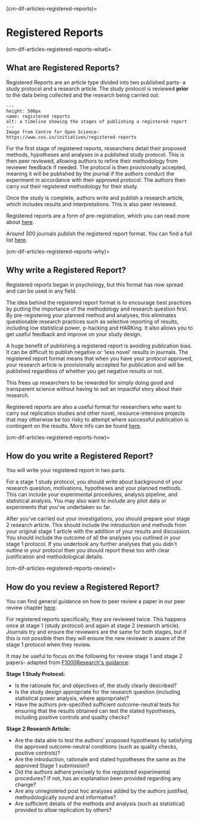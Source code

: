 (cm-dif-articles-registered-reports)=
# Registered Reports

(cm-dif-articles-registered-reports-what)=
## What are Registered Reports?
Registered Reports are an article type divided into two published parts- a study protocol and a research article. 
The study protocol is reviewed **prior** to the data being collected and the research being carried out. 

```{figure} ../figures/cos-reg-reports.png
---
height: 500px
name: registered reports
alt: a timeline showing the stages of publishing a registered report
---
Image from Centre for Open Science- https://www.cos.io/initiatives/registered-reports
```

For the first stage of registered reports, researchers detail their proposed methods, hypotheses and analyses in a published study protocol. 
This is then peer reviewed, allowing authors to refine their methodology from reviewer feedback if needed. 
The protocol is then provisionally accepted, meaning it will be published by the journal if the authors conduct the experiment in accordance with their approved protocol. 
The authors then carry out their registered methodology for their study.

Once the study is complete, authors write and publish a research article, which includes results and interpretations. 
This is also peer reviewed. 

Registered reports are a form of pre-registration, which you can read more about [here](https://www.cos.io/initiatives/prereg).

Around 300 journals publish the registered report format. 
You can find a full list [here](https://www.cos.io/initiatives/registered-reports).

(cm-dif-articles-registered-reports-why)=
## Why write a Registered Report?

Registered reports began in psychology, but this format has now spread and can be used in any field.

The idea behind the registered report format is to encourage best practices by putting the importance of the methodology and research question first. 
By pre-registering your planned method and analyses, this eliminates questionable research practices such as selective reporting of results, including low statistical power, p-hacking and HARKing. 
It also allows you to get useful feedback and improve on your study design.

A huge benefit of publishing a registered report is avoiding publication bias. 
It can be difficult to publish negative or 'less novel' results in journals. 
The registered report format means that when you have your protocol approved, your research article is provisionally accepted for publication and will be published regardless of whether you get negative results or not. 

This frees up researchers to be rewarded for simply doing good and transparent science without having to sell an impactful story about their research. 

Registered reports are also a useful format for researchers who want to carry out replication studies and other novel, resource-intensive projects that may otherwise be too risky to attempt where successful publication is contingent on the results. More info can be found [here](https://royalsociety.org/blog/2016/11/registered-reports-what-are-they-and-why-are-they-important/).

(cm-dif-articles-registered-reports-how)=
## How do you write a Registered Report?

You will write your registered report in two parts. 

For a stage 1 study protocol, you should write about background of your research question, motivations, hypotheses and your planned methods. 
This can include your experimental procedures, analysis pipeline, and statistical analysis. 
You may also want to include any pilot data or experiments that you've undertaken so far. 

After you've carried out your investigations, you should prepare your stage 2 research article. 
This should include the introduction and methods from your original stage 1 article with the addition of your results and discussion. 
You should include the outcome of all the analyses you outlined in your stage 1 protocol. 
If you undertook any further analyses that you didn't outline in your protocol then you should report these too with clear justification and methodological details.

(cm-dif-articles-registered-reports-review)=
## How do you review a Registered Report?

You can find general guidance on how to peer review a paper in our peer review chapter [here](https://the-turing-way.netlify.app/communication/peer-review.html). 

For registered reports specifically, they are reviewed twice. 
This happens once at stage 1 (study protocol) and again at stage 2 (research article). 
Journals try and ensure the reviewers are the same for both stages, but if this is not possible then they will ensure the new reviewer is aware of the stage 1 protocol when they review.

It may be useful to focus on the following for review stage 1 and stage 2 papers- adapted from [F1000Research's guidance](https://f1000research.com/for-referees/guidelines):

**Stage 1 Study Protocol:**
* Is the rationale for, and objectives of, the study clearly described?
* Is the study design appropriate for the research question (including statistical power analysis, where appropriate)?
* Have the authors pre-specified sufficient outcome-neutral tests for ensuring that the results obtained can test the stated hypotheses, including positive controls and quality checks?


**Stage 2 Research Article:**
* Are the data able to test the authors’ proposed hypotheses by satisfying the approved outcome-neutral conditions (such as quality checks, positive controls)?
* Are the introduction, rationale and stated hypotheses the same as the approved Stage 1 submission? 
* Did the authors adhere precisely to the registered experimental procedures? If not, has an explanation been provided regarding any change?
* Are any unregistered post hoc analyses added by the authors justified, methodologically sound and informative?
* Are sufficient details of the methods and analysis (such as statistical) provided to allow replication by others?
